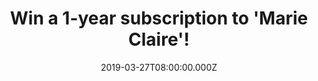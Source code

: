 ---
campaign-uuid: "c-5e25a452-96fa-4c90-8ae9-ed8f25cdbc74"
type: "Competition"
category: "Gifts"
date: "2019-03-27T08:00:00.000Z"
end-date: "2019-03-29T12:00:00.000Z"
disable-form: false
is_promoted: false
has_entry_page: true
title: "Win a 1-year subscription to 'Marie Claire'!"
competition-description: "<p>Mother's day is just around the corner. So what are you\
  \ waiting for to tell your mum how much you love her? Show her just how much she\
  \ means to you with a subscription to her favourite magazine, Marie Claire, this\
  \ Mother’s Day!</p> <p>At Marie Claire they aim to inspire every woman who wants\
  \ to think smart and look amazing. We are giving away a 1-year subscription to 'Marie\
  \ Claire' to one of our lucky members. Click below for a chance to win.</p>\n"
hero-header: "Win a 1-year subscription to 'Marie Claire'!"
terms-confirmation: "N/A"
banner-img: "https://assets.expresslyapp.com/asset-e9c35da0-795e-4932-ac28-7d8cfdef2132.jpg"
logo-left-href: "aaa.nme.com"
logo-left-image: "https://assets.expresslyapp.com/asset-04639d64-35fd-4460-a2f3-1116594b824c.jpg"
logo-left-title: "NME AAA"
bg-image-hero: "https://assets.expresslyapp.com/asset-4e3e9c3e-7059-4e61-acba-bd6a1c918896.jpg"
bg-image-first: "https://assets.expresslyapp.com/asset-54cee331-3126-4368-ad90-6f64d0da8f90.jpg"
section1-content: "<p>Treat your Mother our yourself to a 1-year subscription to your\
  \ favourite magazine: Marie Claire! The iconic glossy magazine for women who want\
  \ to Think Smart and Look Amazing.</p>\n<p>Each issue is a glossy package full of\
  \ the latest fashion and beauty trends, combined with intelligent, thought-provoking\
  \ features. For a Mother's day special competition, we are giving away a 1-year\
  \ subscription to Marie Claire paper magazine for you to treat your Mother or spoil\
  \ yourself!</p>\n<p>Enter the form below for a chance to win before midday Friday\
  \ 29th and maybe you'll be our lucky winner! Good luck!</p>\n"
entry-title: "Win a 1-year subscription to 'Marie Claire'!"
entry-content: "<p>Enter the draw to win a 1-year subscription to 'Marie Claire' by\
  \ entering below before 12:00pm on 29th of March 2019.</p>\n"
has-winner: true
winner-title: "CONGRATULATIONS to Pascale Brondy who won our special Mother's Day\
  \ giveaway: A 1-year subscription to 'Marie Claire'"
winner-banner: "https://assets.expresslyapp.com/asset-7ef3867c-af0b-4b3a-bab6-61aa8db6b1f1.jpg"
prize-description: "A 1-year subscription to 'Marie Claire'"
special-conditions: "Multiple entries are allowed up to one every day\r\nWinner will\
  \ be selected after competition closes on midday Friday 29th. We'll contact the\
  \ winner by email and phone on Friday afternoon. The winner will provide a gift\
  \ address, if different from their own address."
country-restrictions:
- "GB"
---